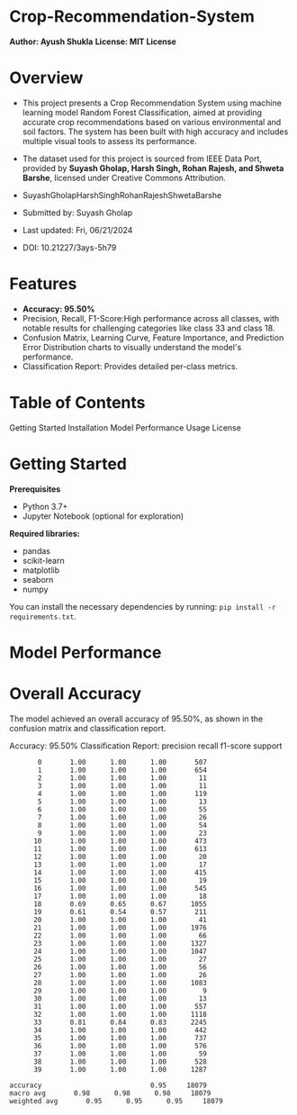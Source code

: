 # Crop-Recommendation-System

**Author: Ayush Shukla**
**License: MIT License**

# Overview
- This project presents a Crop Recommendation System using machine learning model Random Forest Classification, aimed at providing accurate crop recommendations based on various environmental and soil factors. The system has been built with high accuracy and includes multiple visual tools to assess its performance.

- The dataset used for this project is sourced from IEEE Data Port, provided by **Suyash Gholap, Harsh Singh, Rohan Rajesh, and Shweta Barshe**, licensed under Creative Commons Attribution.
- SuyashGholapHarshSinghRohanRajeshShwetaBarshe
- Submitted by: Suyash Gholap
- Last updated: Fri, 06/21/2024
- DOI: 10.21227/3ays-5h79


# Features
- **Accuracy: 95.50%**
- Precision, Recall, F1-Score:High performance across all classes, with notable results for challenging categories like class 33 and class 18.
- Confusion Matrix, Learning Curve, Feature Importance, and Prediction Error Distribution charts to visually understand the model's performance.
- Classification Report: Provides detailed per-class metrics.

# Table of Contents
Getting Started
Installation
Model Performance
Usage
License

# Getting Started
**Prerequisites**
 - Python 3.7+
 - Jupyter Notebook (optional for exploration)

**Required libraries:**
 - pandas
 - scikit-learn
 - matplotlib
 - seaborn
 - numpy


You can install the necessary dependencies by running:
`pip install -r requirements.txt`.


# Model Performance
# Overall Accuracy
The model achieved an overall accuracy of 95.50%, as shown in the confusion matrix and classification report.

Accuracy: 95.50%
Classification Report:
               precision    recall  f1-score   support

           0       1.00      1.00      1.00       507
           1       1.00      1.00      1.00       654
           2       1.00      1.00      1.00        11
           3       1.00      1.00      1.00        11
           4       1.00      1.00      1.00       119
           5       1.00      1.00      1.00        13
           6       1.00      1.00      1.00        55
           7       1.00      1.00      1.00        26
           8       1.00      1.00      1.00        54
           9       1.00      1.00      1.00        23
          10       1.00      1.00      1.00       473
          11       1.00      1.00      1.00       613
          12       1.00      1.00      1.00        20
          13       1.00      1.00      1.00        17
          14       1.00      1.00      1.00       415
          15       1.00      1.00      1.00        19
          16       1.00      1.00      1.00       545
          17       1.00      1.00      1.00        18
          18       0.69      0.65      0.67      1055
          19       0.61      0.54      0.57       211
          20       1.00      1.00      1.00        41
          21       1.00      1.00      1.00      1976
          22       1.00      1.00      1.00        66
          23       1.00      1.00      1.00      1327
          24       1.00      1.00      1.00      1047
          25       1.00      1.00      1.00        27
          26       1.00      1.00      1.00        56
          27       1.00      1.00      1.00        26
          28       1.00      1.00      1.00      1083
          29       1.00      1.00      1.00         9
          30       1.00      1.00      1.00        13
          31       1.00      1.00      1.00       557
          32       1.00      1.00      1.00      1118
          33       0.81      0.84      0.83      2245
          34       1.00      1.00      1.00       442
          35       1.00      1.00      1.00       737
          36       1.00      1.00      1.00       576
          37       1.00      1.00      1.00        59
          38       1.00      1.00      1.00       528
          39       1.00      1.00      1.00      1287

    accuracy                           0.95     18079
    macro avg       0.98      0.98      0.98     18079
    weighted avg       0.95      0.95      0.95     18079

